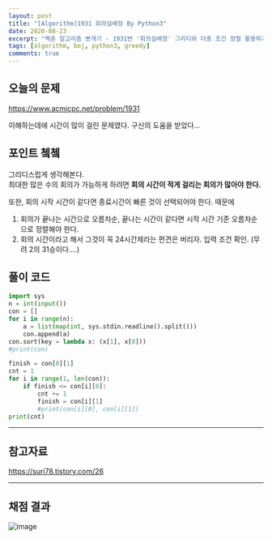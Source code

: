 ```yaml
---
layout: post
title: "[Algorithm]1931 회의실배정 By Python3"
date: 2020-08-23
excerpt: "백준 알고리즘 뽀개기 - 1931번 '회의실배정' 그리디와 다중 조건 정렬 활용하기"
tags: [algorithm, boj, python3, greedy]
comments: true
---
```

## 오늘의 문제
<https://www.acmicpc.net/problem/1931>


이해하는데에 시간이 많이 걸린 문제였다. 구신의 도움을 받았다...

## 포인트 쳌쳌
그리디스럽게 생각해본다.  
최대한 많은 수의 회의가 가능하게 하려면 
 __회의 시간이 적게 걸리는 회의가 많아야 한다.__  

또한, 회의 시작 시간이 같다면 종료시간이 빠른 것이 선택되어야 한다. 
때문에  
1. 회의가 끝나는 시간으로 오름차순, 끝나는 시간이 같다면 시작 시간 기준 오름차순으로 정렬해야 한다. 
2. 회의 시간이라고 해서 그것이 꼭 24시간제라는 편견은 버리자. 입력 조건 확인. (무려 2의 31승이다....)

## 풀이 코드 
```python
import sys
n = int(input())
con = []
for i in range(n):
    a = list(map(int, sys.stdin.readline().split()))
    con.append(a)
con.sort(key = lambda x: (x[1], x[0]))
#print(con)

finish = con[0][1]
cnt = 1
for i in range(1, len(con)):
    if finish <= con[i][0]:
        cnt += 1
        finish = con[i][1]
        #print(con[i][0], con[i][1])
print(cnt)

```

---

## 참고자료
https://suri78.tistory.com/26

---

## 채점 결과

![image](https://user-images.githubusercontent.com/41335539/91182698-77ec4300-e725-11ea-9a2d-60a441eaac62.png)
